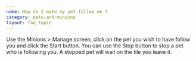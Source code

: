 ```yaml
---
name: How do I make my pet follow me ?
category: pets-and-minions
layout: faq_topic
---
```

Use the Minions > Manage screen, click on the pet you wish to have follow you and click the Start button. You can use the Stop button to stop a pet who is following you. A stopped pet will wait on the tile you leave it.